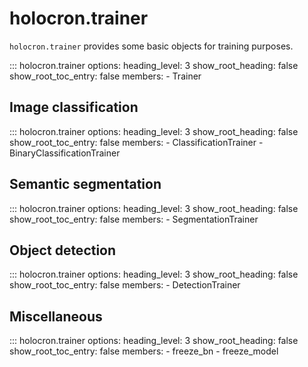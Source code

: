 # holocron.trainer

`holocron.trainer` provides some basic objects for training purposes.

::: holocron.trainer
    options:
        heading_level: 3
        show_root_heading: false
        show_root_toc_entry: false
        members:
            - Trainer

## Image classification

::: holocron.trainer
    options:
        heading_level: 3
        show_root_heading: false
        show_root_toc_entry: false
        members:
            - ClassificationTrainer
            - BinaryClassificationTrainer

## Semantic segmentation

::: holocron.trainer
    options:
        heading_level: 3
        show_root_heading: false
        show_root_toc_entry: false
        members:
            - SegmentationTrainer

## Object detection

::: holocron.trainer
    options:
        heading_level: 3
        show_root_heading: false
        show_root_toc_entry: false
        members:
            - DetectionTrainer

## Miscellaneous

::: holocron.trainer
    options:
        heading_level: 3
        show_root_heading: false
        show_root_toc_entry: false
        members:
            - freeze_bn
            - freeze_model
